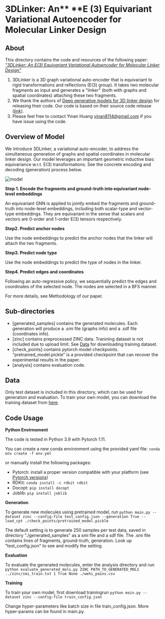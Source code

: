 # 3DLinker: An** **E (3) Equivariant Variational Autoencoder for Molecular Linker Design
## About
This directory contains the code and resources of the following paper:
[_"3DLinker: An E(3) Equivariant Variational Autoencoder for Molecular Linker Design"_](https://arxiv.org/abs/2205.07309)
1. 3DLinker is a 3D graph variational auto-encoder that is equivariant to rigid transformations and reflections (E(3) group). It takes two molecular fragments as input and generates a "linker" (both with graphs and spatial coordinates) attaching these two fragments.
2. We thank the authors of [Deep generative models for 3D linker design](https://pubs.acs.org/doi/full/10.1021/acs.jcim.9b01120) for releasing their code. Our code is based on their source code release ([link](https://github.com/fimrie/DeLinker)).
3. Please feel free to contact Yinan Huang yinan8114@gmail.com if you have issue using the code.

## Overview of Model
We introduce 3DLinker, a variational auto-encoder, to address the simultaneous generation of graphs and spatial coordinates in molecular linker design. Our model leverages an important geometric inductive bias: equivariance w.r.t. E(3) transformations. See the concrete encoding and decoding (generation) process below.

![model](https://raw.githubusercontent.com/YinanHuang/3DLinker/master/3dlinker.png)

**Step 1.  Encode the fragments and ground-truth into equivariant node-level embeddings**

An equivariant GNN is applied to jointly embed the fragments and ground-truth into node-level embeddings, including both scalar-type and vector-type embeddings.  They are equivariant in the sense that scalars and vectors are 0-order and 1-order E(3) tensors respectively.

**Step2. Predict anchor nodes**

Use the node embeddings to predict the anchor nodes that the linker will attach the two fragments.

**Step3. Predict node type**

Use the node embeddings to predict the type of nodes in the linker.

**Step4. Predict edges and coordinates**

Following an auto-regressive policy, we sequentially predict the edges and coordinates of the selected node. The nodes are selected in a BFS manner. 

For more details, see Methodology of our paper. 

## Sub-directories
* \[generated_samples\] contains the generated molecules. Each generation will produce a .smi file (graphs info) and a .sdf file (coordinates info).  
* \[zinc\] contains preprocessed ZINC data. Tranining dataset is not included due to upload limit. See [Data](##Data) for downloading training dataset.
* \[check_points\] contains pytorch model checkpoints. "pretrained_model.pickle" is a provided checkpoint that can recover the experimental results in the paper.
* \[analysis\] contains evaluation code.
 
## Data
Only test dataset is included in this directory, which can be used for generation and evaluation. To train your own model, you can download the training dataset from [here](https://drive.google.com/drive/folders/1z4P_IDM5Zrc6Aju6qqwPvPQTd9lgZnXy).

## Code Usage
**Python Envirnoment**

The code is tested in Python 3.9 with Pytorch 1.11.

You can create a new conda environment using the provided yaml file:
`conda env create -f env.yml`

or manually install the following packages:
* Pytorch: install a proper version compatible with your platform (see [Pytorch versions](https://pytorch.org/get-started/previous-versions/))
* RDKit: `conda install -c rdkit rdkit`
* Docopt: `pip install docopt`
* Joblib: `pip install joblib`


**Generation**

To generate new molecules using pretrained model, run 
`python main.py --dataset zinc --config-file test_config.json --generation True --load_cpt ./check_points/pretrained_model.pickle`

The default setting is to generate 250 samples per test data, saved in directory "./generated_samples" as a smi file and a sdf file. The .smi file contains lines of fragments, ground-truth, generation. Look up "test_config.json" to see and modify the setting.  

**Evaluation**

To evaluate the generated molecules, enter the analysis directory and run
`python evaluate_generated_mols.py ZINC PATH_TO_GENERATED_MOLS ../zinc/smi_train.txt 1 True None ./wehi_pains.csv`

**Training**

To train your own model, first download trainingrun
`python main.py --dataset zinc --config-file train_config.json`

Change hyper-parameters like batch size in file train_config.json. More hyper-params can be found in main.py.
